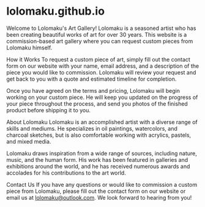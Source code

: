 # lolomaku.github.io

Welcome to Lolomaku's Art Gallery!
Lolomaku is a seasoned artist who has been creating beautiful works of art for over 30 years. This website is a commission-based art gallery where you can request custom pieces from Lolomaku himself.

How it Works
To request a custom piece of art, simply fill out the contact form on our website with your name, email address, and a description of the piece you would like to commission. Lolomaku will review your request and get back to you with a quote and estimated timeline for completion.

Once you have agreed on the terms and pricing, Lolomaku will begin working on your custom piece. He will keep you updated on the progress of your piece throughout the process, and send you photos of the finished product before shipping it to you.

About Lolomaku
Lolomaku is an accomplished artist with a diverse range of skills and mediums. He specializes in oil paintings, watercolors, and charcoal sketches, but is also comfortable working with acrylics, pastels, and mixed media.

Lolomaku draws inspiration from a wide range of sources, including nature, music, and the human form. His work has been featured in galleries and exhibitions around the world, and he has received numerous awards and accolades for his contributions to the art world.

Contact Us
If you have any questions or would like to commission a custom piece from Lolomaku, please fill out the contact form on our website or email us at lolomaku@outlook.com. We look forward to hearing from you!
